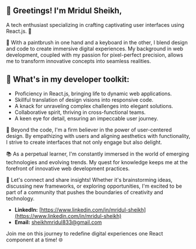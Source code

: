 ## 👋 Greetings! I'm Mridul Sheikh, 

A tech enthusiast specializing in crafting captivating user interfaces using React.js. 🚀

🎨 With a paintbrush in one hand and a keyboard in the other, I blend design and code to create immersive digital experiences. My background in web development, coupled with my passion for pixel-perfect precision, allows me to transform innovative concepts into seamless realities.

## 🔮 What's in my developer toolkit:

* Proficiency in React.js, bringing life to dynamic    web applications. 
* Skillful translation of design visions into responsive code.
* A knack for unraveling complex challenges into elegant solutions.
* Collaborative spirit, thriving in cross-functional teams.
* A keen eye for detail, ensuring an impeccable user journey.

🌟 Beyond the code, I'm a firm believer in the power of user-centered design. By empathizing with users and aligning aesthetics with functionality, I strive to create interfaces that not only engage but also delight.

📚 As a perpetual learner, I'm constantly immersed in the world of emerging technologies and evolving trends. My quest for knowledge keeps me at the forefront of innovative web development practices.

📧 Let's connect and share insights! Whether it's brainstorming ideas, discussing new frameworks, or exploring opportunities, I'm excited to be part of a community that pushes the boundaries of creativity and technology.

* **LinkedIn:** [https://www.linkedin.com/in/mridul-sheikh](https://www.linkedin.com/in/mridul-sheikh)
* **Email:** sheikhmridul833@gmail.com

Join me on this journey to redefine digital experiences one React component at a time! 🌐
